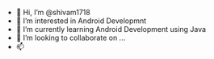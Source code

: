 - 👋 Hi, I’m @shivam1718
- 👀 I’m interested in Android Developmnt
- 🌱 I’m currently learning Android Development using Java
- 💞️ I’m looking to collaborate on ...
- 📫 

<!---
shivam1718/shivam1718 is a ✨ special ✨ repository because its `README.md` (this file) appears on your GitHub profile.
You can click the Preview link to take a look at your changes.
--->
